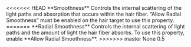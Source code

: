 <tr>
<<<<<<< HEAD
<td>**Smoothness**</td>
<td>Controls the internal scattering of the light paths and absorption that occurs within the hair fiber. “Allow Radial Smoothness” must be enabled on the hair target to use this property.</td>
=======
<td>**Radial Smoothness**</td>
<td>Controls the internal scattering of light paths and the amount of light the hair fiber absorbs. To use this property, enable **Allow Radial Smoothness**.</td>
>>>>>>> master
<td>None</td>
<td>0.5</td>
</tr>
